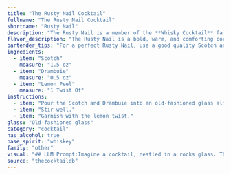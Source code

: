 ```yaml
---
title: "The Rusty Nail Cocktail"
fullname: "The Rusty Nail Cocktail"
shortname: "Rusty Nail"
description: "The Rusty Nail is a member of the **Whisky Cocktail** family.  It originated in the 1930s, likely in the UK, and is known for its simple yet sophisticated blend of Scotch whisky and the sweet, herbal liqueur Drambuie. "
flavor_description: "The Rusty Nail is a bold, warm, and comforting cocktail.  The smoky peat of the Scotch is softened by the honeyed sweetness of Drambuie, creating a complex and balanced flavor.  A subtle citrus note from the lemon peel adds a bright, refreshing touch.  This classic drink is perfect for sipping on a chilly evening or after a hearty meal. "
bartender_tips: "For a perfect Rusty Nail, use a good quality Scotch and high-quality Drambuie.  Chill both ingredients before mixing.  Gently stir, not shake, to avoid diluting the flavors.  Express the lemon peel over the drink to release its oils, then discard it.  Serve in an old fashioned glass with a large ice cube for a slow melt and consistent chill. "
ingredients:
  - item: "Scotch"
    measure: "1.5 oz"
  - item: "Drambuie"
    measure: "0.5 oz"
  - item: "Lemon Peel"
    measure: "1 Twist Of"
instructions:
  - item: "Pour the Scotch and Drambuie into an old-fashioned glass almost filled with ice cubes."
  - item: "Stir well."
  - item: "Garnish with the lemon twist."
glass: "Old-fashioned glass"
category: "cocktail"
has_alcohol: true
base_spirit: "whiskey"
family: "other"
visual: "## LLM Prompt:Imagine a cocktail, nestled in a rocks glass. The liquid within is a rich, deep amber, reminiscent of polished mahogany. It shimmers slightly, revealing subtle hints of gold as the ice clinks against the glass. A thin slice of lemon peel, elegantly twisted, rests upon the surface, its golden skin contrasting with the dark amber liquid. Tiny droplets of oil from the peel cling to the rim, adding a touch of citrus fragrance to the air. **Describe this cocktail in detail, focusing on the following:*** **The color and clarity of the liquid:** Is it opaque or translucent? Does it have any noticeable layers?* **The appearance of the ice:** Is it cubed, crushed, or a combination of both? How does it interact with the liquid?* **The texture of the lemon peel:** Is it thin and delicate, or thick and rough? How does it affect the overall appearance?* **The lighting and environment:** Does the cocktail appear in a dimly lit bar or a brightly lit patio? What kind of atmosphere does it evoke?**Your description should be evocative and sensory, bringing the Rusty Nail to life in the reader's imagination.** "
source: "thecocktaildb"
---
```


